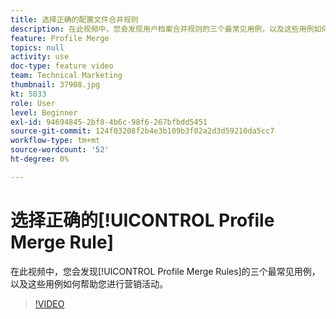 ```yaml
---
title: 选择正确的配置文件合并规则
description: 在此视频中，您会发现用户档案合并规则的三个最常见用例，以及这些用例如何帮助您进行营销活动。
feature: Profile Merge
topics: null
activity: use
doc-type: feature video
team: Technical Marketing
thumbnail: 37908.jpg
kt: 5833
role: User
level: Beginner
exl-id: 94694845-2bf8-4b6c-98f6-267bfbdd5451
source-git-commit: 124f03208f2b4e3b109b3f02a2d3d59210da5cc7
workflow-type: tm+mt
source-wordcount: '52'
ht-degree: 0%

---
```


# 选择正确的[!UICONTROL Profile Merge Rule]

在此视频中，您会发现[!UICONTROL Profile Merge Rules]的三个最常见用例，以及这些用例如何帮助您进行营销活动。

>[!VIDEO](https://video.tv.adobe.com/v/326870/?quality=12&learn=on&captions=chi_hans)
